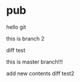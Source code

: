 # pub

hello git

this is branch 2

diff test

this is master branch!!!


add new contents
diff test2
